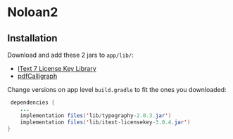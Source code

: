 
# Noloan2

## Installation

Download and add these 2 jars to `app/lib/`:
- [IText 7 License Key Library](https://mvnrepository.com/artifact/com.itextpdf/itext-licensekey "IText 7 License Key Library")
- [pdfCalligraph](https://mvnrepository.com/artifact/com.itextpdf/typography "typography")

Change versions on app level `build.gradle` to fit the ones you downloaded:
```java
 dependencies {
 	...
    implementation files('lib/typography-2.0.3.jar')
    implementation files('lib/itext-licensekey-3.0.4.jar')
}
```

